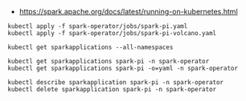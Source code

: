 
* https://spark.apache.org/docs/latest/running-on-kubernetes.html

~~~shell
kubectl apply -f spark-operator/jobs/spark-pi.yaml
kubectl apply -f spark-operator/jobs/spark-pi-volcano.yaml

kubectl get sparkapplications --all-namespaces

kubectl get sparkapplications spark-pi -n spark-operator
kubectl get sparkapplications spark-pi -o=yaml -n spark-operator

kubectl describe sparkapplication spark-pi -n spark-operator
kubectl delete sparkapplication spark-pi -n spark-operator
~~~